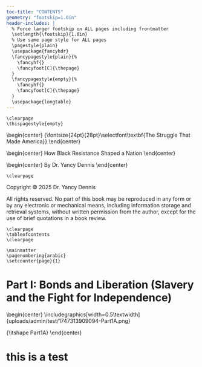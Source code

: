 ```yaml
---
toc-title: "CONTENTS"
geometry: "footskip=1.0in"
header-includes: |
  % Force larger footskip on ALL pages including frontmatter
  \setlength{\footskip}{1.0in}
  % Use same page style for ALL pages
  \pagestyle{plain}
  \usepackage{fancyhdr}
  \fancypagestyle{plain}{%
    \fancyhf{}
    \fancyfoot[C]{\thepage}
  }
  \fancypagestyle{empty}{%
    \fancyhf{}
    \fancyfoot[C]{\thepage}
  }
  \usepackage{longtable}
---
```


```{=latex}
\clearpage
\thispagestyle{empty}
```

\begin{center} {\fontsize{24pt}{28pt}\selectfont\textbf{The Struggle That Made America}} \end{center}

\begin{center} How Black Resistance Shaped a Nation \end{center}

\begin{center} By Dr. Yancy Dennis \end{center}

```{=latex}
\clearpage
```

Copyright © 2025 Dr. Yancy Dennis

All rights reserved. No part of this book may be reproduced in any form or by any electronic or mechanical means, including information storage and retrieval systems, without written permission from the author, except for the use of brief quotations in a book review.

```{=latex}
\clearpage
\tableofcontents
\clearpage
```

```{=latex}
\mainmatter
\pagenumbering{arabic}
\setcounter{page}{1}
```

# Part I: Bonds and Liberation (Slavery and the Fight for Independence)


\begin{center}
\includegraphics[width=0.5\textwidth]{uploads/admin/test/1747313909094-Part1A.png}

{\itshape Part1A}
\end{center}

# this is a test
